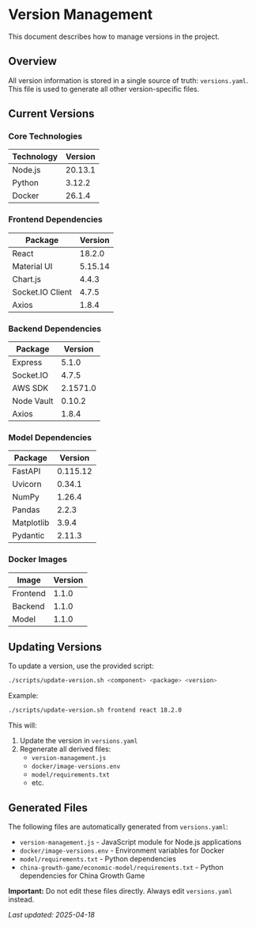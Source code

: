 # Version Management

This document describes how to manage versions in the project.

## Overview

All version information is stored in a single source of truth: `versions.yaml`.
This file is used to generate all other version-specific files.

## Current Versions

### Core Technologies

| Technology | Version |
|------------|---------|
| Node.js    | 20.13.1 |
| Python     | 3.12.2 |
| Docker     | 26.1.4 |

### Frontend Dependencies

| Package       | Version |
|---------------|---------|
| React         | 18.2.0 |
| Material UI   | 5.15.14 |
| Chart.js      | 4.4.3 |
| Socket.IO Client | 4.7.5 |
| Axios         | 1.8.4 |

### Backend Dependencies

| Package    | Version |
|------------|---------|
| Express    | 5.1.0 |
| Socket.IO  | 4.7.5 |
| AWS SDK    | 2.1571.0 |
| Node Vault | 0.10.2 |
| Axios      | 1.8.4 |

### Model Dependencies

| Package    | Version |
|------------|---------|
| FastAPI    | 0.115.12 |
| Uvicorn    | 0.34.1 |
| NumPy      | 1.26.4 |
| Pandas     | 2.2.3 |
| Matplotlib | 3.9.4 |
| Pydantic   | 2.11.3 |

### Docker Images

| Image     | Version |
|-----------|---------|
| Frontend  | 1.1.0 |
| Backend   | 1.1.0 |
| Model     | 1.1.0 |

## Updating Versions

To update a version, use the provided script:

```bash
./scripts/update-version.sh <component> <package> <version>
```

Example:
```bash
./scripts/update-version.sh frontend react 18.2.0
```

This will:
1. Update the version in `versions.yaml`
2. Regenerate all derived files:
   - `version-management.js`
   - `docker/image-versions.env`
   - `model/requirements.txt`
   - etc.

## Generated Files

The following files are automatically generated from `versions.yaml`:

- `version-management.js` - JavaScript module for Node.js applications
- `docker/image-versions.env` - Environment variables for Docker
- `model/requirements.txt` - Python dependencies
- `china-growth-game/economic-model/requirements.txt` - Python dependencies for China Growth Game

**Important:** Do not edit these files directly. Always edit `versions.yaml` instead.

_Last updated: 2025-04-18_
